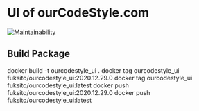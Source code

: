 # UI of ourCodeStyle.com

[![Maintainability](https://api.codeclimate.com/v1/badges/1622919af68f8dad0f34/maintainability)](https://codeclimate.com/github/fuksito/ourcodestyle-ui/maintainability)


## Build Package

docker build -t ourcodestyle_ui .
docker tag ourcodestyle_ui fuksito/ourcodestyle_ui:2020.12.29.0
docker tag ourcodestyle_ui fuksito/ourcodestyle_ui:latest
docker push fuksito/ourcodestyle_ui:2020.12.29.0
docker push fuksito/ourcodestyle_ui:latest
